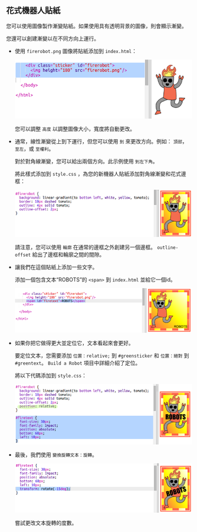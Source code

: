 ## 花式機器人貼紙

您可以使用圖像製作漸變貼紙。如果使用具有透明背景的圖像，則會顯示漸變。

您還可以創建漸變以在不同方向上運行。

+ 使用 `firerobot.png` 圖像將貼紙添加到 `index.html`：
    
    ![截圖](images/stickers-fire-html.png)
    
    您可以調整 `高度` 以調整圖像大小，寬度將自動更改。

+ 通常，線性漸變從上到下運行，但您可以使用 `到` 來更改方向。例如： `頂部`， `至左`，或 `至權利`。
    
    對於對角線漸變，您可以給出兩個方向。此示例使用 `到左下角`。
    
    將此樣式添加到 `style.css` ，為您的新機器人貼紙添加對角線漸變和花式邊框：
    
    ![截圖](images/stickers-fire-gradient.png)
    
    請注意，您可以使用 `輪廓` 在通常的邊框之外創建另一個邊框。 `outline-offset` 給出了邊框和輪廓之間的間隙。

+ 讓我們在這個貼紙上添加一些文字。
    
    添加一個包含文本“ROBOTS”的 `<span>` 到 `index.html` 並給它一個id。
    
    ![截圖](images/stickers-fire-span.png)

+ 如果你把它做得更大並定位它，文本看起來會更好。
    
    要定位文本，您需要添加 `位置：relative;` 到 `#greensticker` 和 `位置：絕對` 到 `#greentext`。 `Build a Robot` 項目中詳細介紹了定位。
    
    將以下代碼添加到 `style.css`：
    
    ![截圖](images/stickers-fire-text-style.png)

+ 最後，我們使用 `變換旋轉文本：旋轉`。
    
    ![截圖](images/stickers-fire-rotate.png)
    
    嘗試更改文本旋轉的度數。